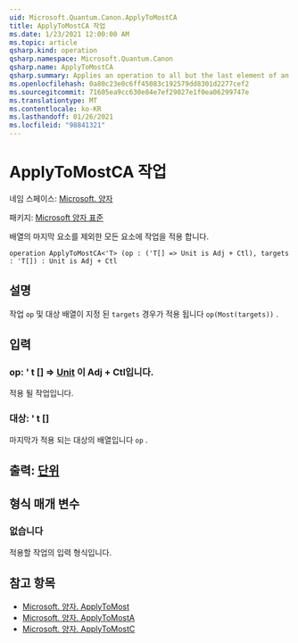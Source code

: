 ```yaml
---
uid: Microsoft.Quantum.Canon.ApplyToMostCA
title: ApplyToMostCA 작업
ms.date: 1/23/2021 12:00:00 AM
ms.topic: article
qsharp.kind: operation
qsharp.namespace: Microsoft.Quantum.Canon
qsharp.name: ApplyToMostCA
qsharp.summary: Applies an operation to all but the last element of an array.
ms.openlocfilehash: 0a80c23e0c6ff45083c192579dd8301d2277cef2
ms.sourcegitcommit: 71605ea9cc630e84e7ef29027e1f0ea06299747e
ms.translationtype: MT
ms.contentlocale: ko-KR
ms.lasthandoff: 01/26/2021
ms.locfileid: "98841321"
---
```

# <a name="applytomostca-operation"></a>ApplyToMostCA 작업

네임 스페이스: [Microsoft. 양자](xref:Microsoft.Quantum.Canon)

패키지: [Microsoft 양자 표준](https://nuget.org/packages/Microsoft.Quantum.Standard)


배열의 마지막 요소를 제외한 모든 요소에 작업을 적용 합니다.

```qsharp
operation ApplyToMostCA<'T> (op : ('T[] => Unit is Adj + Ctl), targets : 'T[]) : Unit is Adj + Ctl
```


## <a name="description"></a>설명

작업 `op` 및 대상 배열이 지정 된 `targets` 경우가 적용 됩니다 `op(Most(targets))` .

## <a name="input"></a>입력

### <a name="op--t--unit--is-adj--ctl"></a>op: ' t [] => [Unit](xref:microsoft.quantum.lang-ref.unit)  이 Adj + Ctl입니다.

적용 될 작업입니다.


### <a name="targets--t"></a>대상: ' t []

마지막가 적용 되는 대상의 배열입니다 `op` .



## <a name="output--unit"></a>출력: [단위](xref:microsoft.quantum.lang-ref.unit)



## <a name="type-parameters"></a>형식 매개 변수

### <a name="t"></a>없습니다

적용할 작업의 입력 형식입니다.

## <a name="see-also"></a>참고 항목

- [Microsoft. 양자. ApplyToMost](xref:Microsoft.Quantum.Canon.ApplyToMost)
- [Microsoft. 양자. ApplyToMostA](xref:Microsoft.Quantum.Canon.ApplyToMostA)
- [Microsoft. 양자. ApplyToMostC](xref:Microsoft.Quantum.Canon.ApplyToMostC)